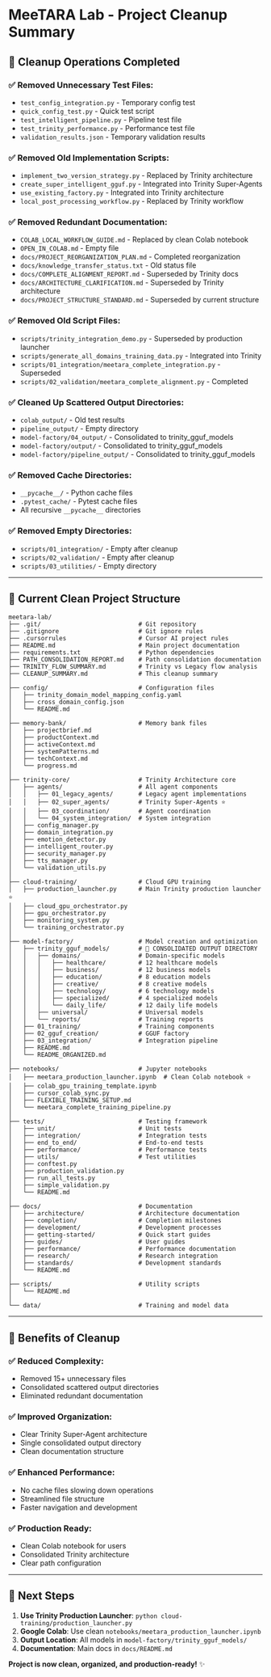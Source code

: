 # MeeTARA Lab - Project Cleanup Summary

## 🧹 **Cleanup Operations Completed**

### **✅ Removed Unnecessary Test Files:**
- `test_config_integration.py` - Temporary config test
- `quick_config_test.py` - Quick test script  
- `test_intelligent_pipeline.py` - Pipeline test file
- `test_trinity_performance.py` - Performance test file
- `validation_results.json` - Temporary validation results

### **✅ Removed Old Implementation Scripts:**
- `implement_two_version_strategy.py` - Replaced by Trinity architecture
- `create_super_intelligent_gguf.py` - Integrated into Trinity Super-Agents
- `use_existing_factory.py` - Integrated into Trinity architecture
- `local_post_processing_workflow.py` - Replaced by Trinity workflow

### **✅ Removed Redundant Documentation:**
- `COLAB_LOCAL_WORKFLOW_GUIDE.md` - Replaced by clean Colab notebook
- `OPEN_IN_COLAB.md` - Empty file
- `docs/PROJECT_REORGANIZATION_PLAN.md` - Completed reorganization
- `docs/knowledge_transfer_status.txt` - Old status file
- `docs/COMPLETE_ALIGNMENT_REPORT.md` - Superseded by Trinity docs
- `docs/ARCHITECTURE_CLARIFICATION.md` - Superseded by Trinity architecture
- `docs/PROJECT_STRUCTURE_STANDARD.md` - Superseded by current structure

### **✅ Removed Old Script Files:**
- `scripts/trinity_integration_demo.py` - Superseded by production launcher
- `scripts/generate_all_domains_training_data.py` - Integrated into Trinity
- `scripts/01_integration/meetara_complete_integration.py` - Superseded
- `scripts/02_validation/meetara_complete_alignment.py` - Completed

### **✅ Cleaned Up Scattered Output Directories:**
- `colab_output/` - Old test results
- `pipeline_output/` - Empty directory
- `model-factory/04_output/` - Consolidated to trinity_gguf_models
- `model-factory/output/` - Consolidated to trinity_gguf_models
- `model-factory/pipeline_output/` - Consolidated to trinity_gguf_models

### **✅ Removed Cache Directories:**
- `__pycache__/` - Python cache files
- `.pytest_cache/` - Pytest cache files
- All recursive `__pycache__` directories

### **✅ Removed Empty Directories:**
- `scripts/01_integration/` - Empty after cleanup
- `scripts/02_validation/` - Empty after cleanup  
- `scripts/03_utilities/` - Empty directory

---

## 📁 **Current Clean Project Structure**

```
meetara-lab/
├── .git/                           # Git repository
├── .gitignore                      # Git ignore rules
├── .cursorrules                    # Cursor AI project rules
├── README.md                       # Main project documentation
├── requirements.txt                # Python dependencies
├── PATH_CONSOLIDATION_REPORT.md    # Path consolidation documentation
├── TRINITY_FLOW_SUMMARY.md         # Trinity vs Legacy flow analysis
├── CLEANUP_SUMMARY.md              # This cleanup summary
│
├── config/                         # Configuration files
│   ├── trinity_domain_model_mapping_config.yaml
│   ├── cross_domain_config.json
│   └── README.md
│
├── memory-bank/                    # Memory bank files
│   ├── projectbrief.md
│   ├── productContext.md
│   ├── activeContext.md
│   ├── systemPatterns.md
│   ├── techContext.md
│   └── progress.md
│
├── trinity-core/                   # Trinity Architecture core
│   ├── agents/                     # All agent components
│   │   ├── 01_legacy_agents/       # Legacy agent implementations
│   │   ├── 02_super_agents/        # Trinity Super-Agents ⭐
│   │   ├── 03_coordination/        # Agent coordination
│   │   └── 04_system_integration/  # System integration
│   ├── config_manager.py
│   ├── domain_integration.py
│   ├── emotion_detector.py
│   ├── intelligent_router.py
│   ├── security_manager.py
│   ├── tts_manager.py
│   └── validation_utils.py
│
├── cloud-training/                 # Cloud GPU training
│   ├── production_launcher.py      # Main Trinity production launcher ⭐
│   ├── cloud_gpu_orchestrator.py
│   ├── gpu_orchestrator.py
│   ├── monitoring_system.py
│   └── training_orchestrator.py
│
├── model-factory/                  # Model creation and optimization
│   ├── trinity_gguf_models/        # 🎯 CONSOLIDATED OUTPUT DIRECTORY
│   │   ├── domains/                # Domain-specific models
│   │   │   ├── healthcare/         # 12 healthcare models
│   │   │   ├── business/           # 12 business models
│   │   │   ├── education/          # 8 education models
│   │   │   ├── creative/           # 8 creative models
│   │   │   ├── technology/         # 6 technology models
│   │   │   ├── specialized/        # 4 specialized models
│   │   │   └── daily_life/         # 12 daily life models
│   │   ├── universal/              # Universal models
│   │   └── reports/                # Training reports
│   ├── 01_training/                # Training components
│   ├── 02_gguf_creation/           # GGUF factory
│   ├── 03_integration/             # Integration pipeline
│   ├── README.md
│   └── README_ORGANIZED.md
│
├── notebooks/                      # Jupyter notebooks
│   ├── meetara_production_launcher.ipynb  # Clean Colab notebook ⭐
│   ├── colab_gpu_training_template.ipynb
│   ├── cursor_colab_sync.py
│   ├── FLEXIBLE_TRAINING_SETUP.md
│   └── meetara_complete_training_pipeline.py
│
├── tests/                          # Testing framework
│   ├── unit/                       # Unit tests
│   ├── integration/                # Integration tests
│   ├── end_to_end/                 # End-to-end tests
│   ├── performance/                # Performance tests
│   ├── utils/                      # Test utilities
│   ├── conftest.py
│   ├── production_validation.py
│   ├── run_all_tests.py
│   ├── simple_validation.py
│   └── README.md
│
├── docs/                           # Documentation
│   ├── architecture/               # Architecture documentation
│   ├── completion/                 # Completion milestones
│   ├── development/                # Development processes
│   ├── getting-started/            # Quick start guides
│   ├── guides/                     # User guides
│   ├── performance/                # Performance documentation
│   ├── research/                   # Research integration
│   ├── standards/                  # Development standards
│   └── README.md
│
├── scripts/                        # Utility scripts
│   └── README.md
│
└── data/                           # Training and model data
```

---

## 🎯 **Benefits of Cleanup**

### **✅ Reduced Complexity:**
- Removed 15+ unnecessary files
- Consolidated scattered output directories
- Eliminated redundant documentation

### **✅ Improved Organization:**
- Clear Trinity Super-Agent architecture
- Single consolidated output directory
- Clean documentation structure

### **✅ Enhanced Performance:**
- No cache files slowing down operations
- Streamlined file structure
- Faster navigation and development

### **✅ Production Ready:**
- Clean Colab notebook for users
- Consolidated Trinity architecture
- Clear path configuration

---

## 🚀 **Next Steps**

1. **Use Trinity Production Launcher**: `python cloud-training/production_launcher.py`
2. **Google Colab**: Use clean `notebooks/meetara_production_launcher.ipynb`
3. **Output Location**: All models in `model-factory/trinity_gguf_models/`
4. **Documentation**: Main docs in `docs/README.md`

**Project is now clean, organized, and production-ready!** ✨ 